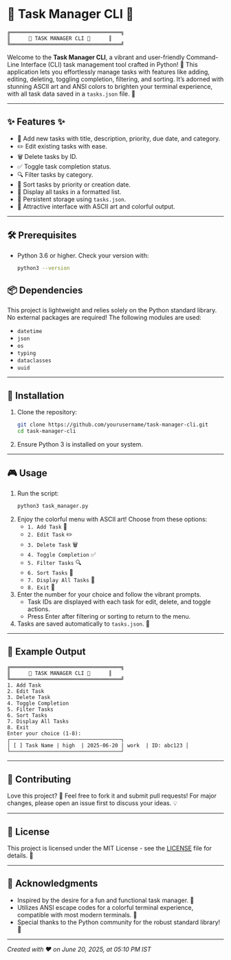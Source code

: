# 🎉 Task Manager CLI 🎉

```
╔════════════════════════════════════╗
║      🌟 TASK MANAGER CLI 🌟      ║
╚════════════════════════════════════╝
```

Welcome to the **Task Manager CLI**, a vibrant and user-friendly Command-Line Interface (CLI) task management tool crafted in Python! 🌈 This application lets you effortlessly manage tasks with features like adding, editing, deleting, toggling completion, filtering, and sorting. It’s adorned with stunning ASCII art and ANSI colors to brighten your terminal experience, with all task data saved in a `tasks.json` file. 💾

---

## ✨ Features ✨
- 🚀 Add new tasks with title, description, priority, due date, and category.
- ✏️ Edit existing tasks with ease.
- 🗑️ Delete tasks by ID.
- ✅ Toggle task completion status.
- 🔍 Filter tasks by category.
- 📅 Sort tasks by priority or creation date.
- 👀 Display all tasks in a formatted list.
- 💾 Persistent storage using `tasks.json`.
- 🎨 Attractive interface with ASCII art and colorful output.

---

## 🛠️ Prerequisites
- Python 3.6 or higher. Check your version with:
  ```bash
  python3 --version
  ```

## 📦 Dependencies
This project is lightweight and relies solely on the Python standard library. No external packages are required! The following modules are used:
- `datetime`
- `json`
- `os`
- `typing`
- `dataclasses`
- `uuid`

---

## 🚀 Installation
1. Clone the repository:
   ```bash
   git clone https://github.com/yourusername/task-manager-cli.git
   cd task-manager-cli
   ```
2. Ensure Python 3 is installed on your system.

---

## 🎮 Usage
1. Run the script:
   ```bash
   python3 task_manager.py
   ```
2. Enjoy the colorful menu with ASCII art! Choose from these options:
   - `1. Add Task` 🚀
   - `2. Edit Task` ✏️
   - `3. Delete Task` 🗑️
   - `4. Toggle Completion` ✅
   - `5. Filter Tasks` 🔍
   - `6. Sort Tasks` 📅
   - `7. Display All Tasks` 👀
   - `8. Exit` 🚪
3. Enter the number for your choice and follow the vibrant prompts.
   - Task IDs are displayed with each task for edit, delete, and toggle actions.
   - Press Enter after filtering or sorting to return to the menu.
4. Tasks are saved automatically to `tasks.json`. 💾

---

## 🎨 Example Output
```
╔════════════════════════════════════╗
║      🌟 TASK MANAGER CLI 🌟      ║
╚════════════════════════════════════╝
1. Add Task
2. Edit Task
3. Delete Task
4. Toggle Completion
5. Filter Tasks
6. Sort Tasks
7. Display All Tasks
8. Exit
Enter your choice (1-8): 
┌────────────────────────────────────┐
│ [ ] Task Name | high  | 2025-06-20 | work  | ID: abc123 │
└────────────────────────────────────┘
```

---

## 🤝 Contributing
Love this project? 🌟 Feel free to fork it and submit pull requests! For major changes, please open an issue first to discuss your ideas. 💡

---

## 📜 License
This project is licensed under the MIT License - see the [LICENSE](LICENSE) file for details. 📝

---

## 🙌 Acknowledgments
- Inspired by the desire for a fun and functional task manager. 🎉
- Utilizes ANSI escape codes for a colorful terminal experience, compatible with most modern terminals. 🌈
- Special thanks to the Python community for the robust standard library! 🙏

---

*Created with ❤️ on June 20, 2025, at 05:10 PM IST*
